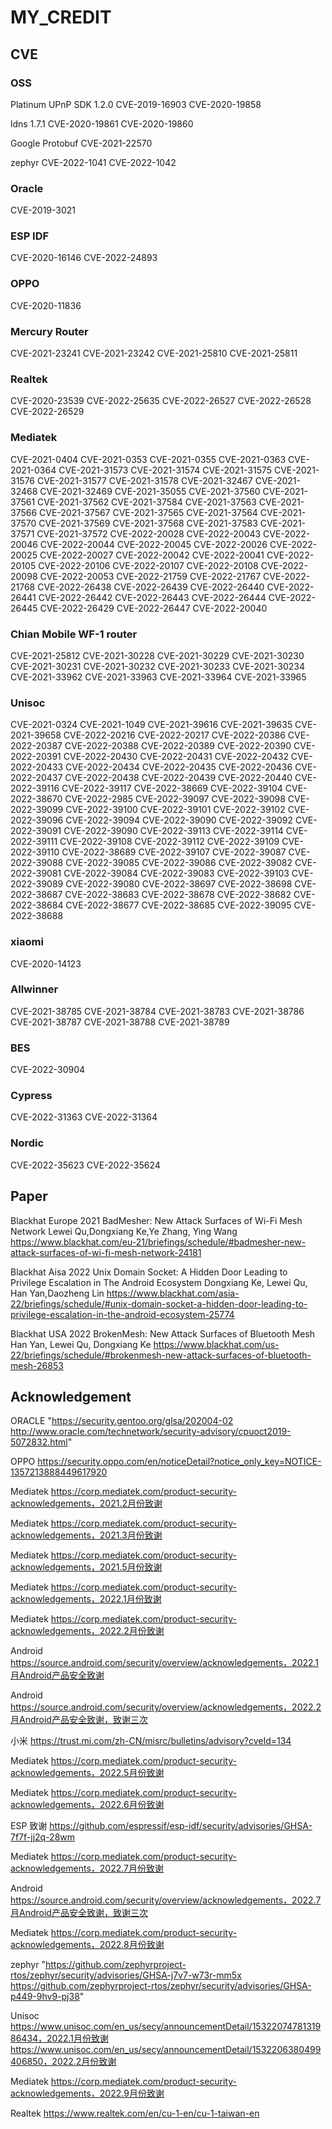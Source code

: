 # MY_CREDIT


## CVE

### OSS

Platinum UPnP SDK 1.2.0
CVE-2019-16903
CVE-2020-19858

ldns 1.7.1
CVE-2020-19861
CVE-2020-19860

Google Protobuf
CVE-2021-22570

zephyr
CVE-2022-1041
CVE-2022-1042


### Oracle
CVE-2019-3021

### ESP IDF
CVE-2020-16146
CVE-2022-24893


### OPPO
CVE-2020-11836

### Mercury Router
CVE-2021-23241
CVE-2021-23242
CVE-2021-25810
CVE-2021-25811


### Realtek
CVE-2020-23539
CVE-2022-25635
CVE-2022-26527
CVE-2022-26528
CVE-2022-26529


### Mediatek
CVE-2021-0404
CVE-2021-0353
CVE-2021-0355
CVE-2021-0363
CVE-2021-0364
CVE-2021-31573
CVE-2021-31574
CVE-2021-31575
CVE-2021-31576
CVE-2021-31577
CVE-2021-31578
CVE-2021-32467
CVE-2021-32468
CVE-2021-32469
CVE-2021-35055
CVE-2021-37560
CVE-2021-37561
CVE-2021-37562
CVE-2021-37584
CVE-2021-37563
CVE-2021-37566
CVE-2021-37567
CVE-2021-37565
CVE-2021-37564
CVE-2021-37570
CVE-2021-37569
CVE-2021-37568
CVE-2021-37583
CVE-2021-37571
CVE-2021-37572
CVE-2022-20028
CVE-2022-20043
CVE-2022-20046
CVE-2022-20044
CVE-2022-20045
CVE-2022-20026
CVE-2022-20025
CVE-2022-20027
CVE-2022-20042
CVE-2022-20041
CVE-2022-20105
CVE-2022-20106
CVE-2022-20107
CVE-2022-20108
CVE-2022-20098
CVE-2022-20053
CVE-2022-21759
CVE-2022-21767
CVE-2022-21768
CVE-2022-26438
CVE-2022-26439
CVE-2022-26440
CVE-2022-26441
CVE-2022-26442
CVE-2022-26443
CVE-2022-26444
CVE-2022-26445
CVE-2022-26429
CVE-2022-26447
CVE-2022-20040

### Chian Mobile WF-1 router
CVE-2021-25812
CVE-2021-30228
CVE-2021-30229
CVE-2021-30230
CVE-2021-30231
CVE-2021-30232
CVE-2021-30233
CVE-2021-30234
CVE-2021-33962
CVE-2021-33963
CVE-2021-33964
CVE-2021-33965

### Unisoc
CVE-2021-0324
CVE-2021-1049
CVE-2021-39616
CVE-2021-39635
CVE-2021-39658
CVE-2022-20216
CVE-2022-20217
CVE-2022-20386
CVE-2022-20387
CVE-2022-20388
CVE-2022-20389
CVE-2022-20390
CVE-2022-20391
CVE-2022-20430
CVE-2022-20431
CVE-2022-20432
CVE-2022-20433
CVE-2022-20434
CVE-2022-20435
CVE-2022-20436
CVE-2022-20437
CVE-2022-20438
CVE-2022-20439
CVE-2022-20440
CVE-2022-39116
CVE-2022-39117
CVE-2022-38669
CVE-2022-39104
CVE-2022-38670
CVE-2022-2985
CVE-2022-39097
CVE-2022-39098
CVE-2022-39099
CVE-2022-39100
CVE-2022-39101
CVE-2022-39102
CVE-2022-39096
CVE-2022-39094
CVE-2022-39090
CVE-2022-39092
CVE-2022-39091
CVE-2022-39090
CVE-2022-39113
CVE-2022-39114
CVE-2022-39111
CVE-2022-39108
CVE-2022-39112
CVE-2022-39109
CVE-2022-39110
CVE-2022-38689
CVE-2022-39107
CVE-2022-39087
CVE-2022-39088
CVE-2022-39085
CVE-2022-39086
CVE-2022-39082
CVE-2022-39081
CVE-2022-39084
CVE-2022-39083
CVE-2022-39103
CVE-2022-39089
CVE-2022-39080
CVE-2022-38697
CVE-2022-38698
CVE-2022-38687
CVE-2022-38683
CVE-2022-38678
CVE-2022-38682
CVE-2022-38684
CVE-2022-38677
CVE-2022-38685
CVE-2022-39095
CVE-2022-38688

### xiaomi
CVE-2020-14123

### Allwinner
CVE-2021-38785
CVE-2021-38784
CVE-2021-38783
CVE-2021-38786
CVE-2021-38787
CVE-2021-38788
CVE-2021-38789

### BES
CVE-2022-30904

### Cypress
CVE-2022-31363
CVE-2022-31364

### Nordic
CVE-2022-35623
CVE-2022-35624



## Paper
Blackhat Europe 2021 BadMesher: New Attack Surfaces of Wi-Fi Mesh Network	Lewei Qu,Dongxiang Ke,Ye Zhang, Ying Wang	https://www.blackhat.com/eu-21/briefings/schedule/#badmesher-new-attack-surfaces-of-wi-fi-mesh-network-24181

Blackhat Aisa 2022	Unix Domain Socket: A Hidden Door Leading to Privilege Escalation in The Android Ecosystem	Dongxiang Ke, Lewei Qu, Han Yan,Daozheng Lin	https://www.blackhat.com/asia-22/briefings/schedule/#unix-domain-socket-a-hidden-door-leading-to-privilege-escalation-in-the-android-ecosystem-25774

Blackhat USA 2022	BrokenMesh: New Attack Surfaces of Bluetooth Mesh	Han Yan, Lewei Qu, Dongxiang Ke	https://www.blackhat.com/us-22/briefings/schedule/#brokenmesh-new-attack-surfaces-of-bluetooth-mesh-26853

## Acknowledgement

ORACLE	"https://security.gentoo.org/glsa/202004-02
http://www.oracle.com/technetwork/security-advisory/cpuoct2019-5072832.html"

OPPO	https://security.oppo.com/en/noticeDetail?notice_only_key=NOTICE-1357213888449617920

Mediatek	https://corp.mediatek.com/product-security-acknowledgements，2021.2月份致谢

Mediatek	https://corp.mediatek.com/product-security-acknowledgements，2021.3月份致谢

Mediatek	https://corp.mediatek.com/product-security-acknowledgements，2021.5月份致谢

Mediatek	https://corp.mediatek.com/product-security-acknowledgements，2022.1月份致谢

Mediatek	https://corp.mediatek.com/product-security-acknowledgements，2022.2月份致谢

Android	https://source.android.com/security/overview/acknowledgements，2022.1月Android产品安全致谢

Android	https://source.android.com/security/overview/acknowledgements，2022.2月Android产品安全致谢，致谢三次

小米	https://trust.mi.com/zh-CN/misrc/bulletins/advisory?cveId=134

Mediatek	https://corp.mediatek.com/product-security-acknowledgements，2022.5月份致谢

Mediatek	https://corp.mediatek.com/product-security-acknowledgements，2022.6月份致谢

ESP 致谢	https://github.com/espressif/esp-idf/security/advisories/GHSA-7f7f-jj2q-28wm

Mediatek	https://corp.mediatek.com/product-security-acknowledgements，2022.7月份致谢

Android	https://source.android.com/security/overview/acknowledgements，2022.7月Android产品安全致谢，致谢三次

Mediatek	https://corp.mediatek.com/product-security-acknowledgements，2022.8月份致谢

zephyr	"https://github.com/zephyrproject-rtos/zephyr/security/advisories/GHSA-j7v7-w73r-mm5x
https://github.com/zephyrproject-rtos/zephyr/security/advisories/GHSA-p449-9hv9-pj38"

Unisoc	https://www.unisoc.com/en_us/secy/announcementDetail/1532207478131986434，2022.1月份致谢
	https://www.unisoc.com/en_us/secy/announcementDetail/1532206380499406850，2022.2月份致谢

Mediatek	https://corp.mediatek.com/product-security-acknowledgements，2022.9月份致谢

Realtek	https://www.realtek.com/en/cu-1-en/cu-1-taiwan-en










